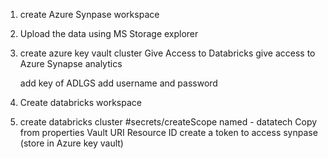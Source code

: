 1. create Azure Synpase workspace 

2. Upload the data using MS Storage explorer

4. create azure key vault cluster 
   Give Access to Databricks
   give access to Azure Synapse analytics

   add key of ADLGS
   add username and password 


2. Create databricks workspace
3. create databricks cluster 
   #secrets/createScope 
   named - datatech
   Copy from properties 
   Vault URI
   Resource ID
   create a token to access synpase (store in Azure key vault)
